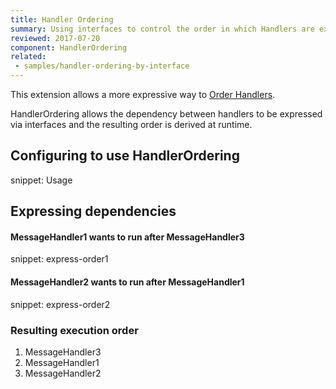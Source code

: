```yaml
---
title: Handler Ordering
summary: Using interfaces to control the order in which Handlers are executed
reviewed: 2017-07-20
component: HandlerOrdering
related:
 - samples/handler-ordering-by-interface
---
```


This extension allows a more expressive way to [Order Handlers](/nservicebus/handlers/handler-ordering.md).

HandlerOrdering allows the dependency between handlers to be expressed via interfaces and the resulting order is derived at runtime.


## Configuring to use HandlerOrdering

snippet: Usage


## Expressing dependencies


#### MessageHandler1 wants to run after MessageHandler3

snippet: express-order1


#### MessageHandler2 wants to run after MessageHandler1

snippet: express-order2


### Resulting execution order

 1. MessageHandler3
 1. MessageHandler1
 1. MessageHandler2

